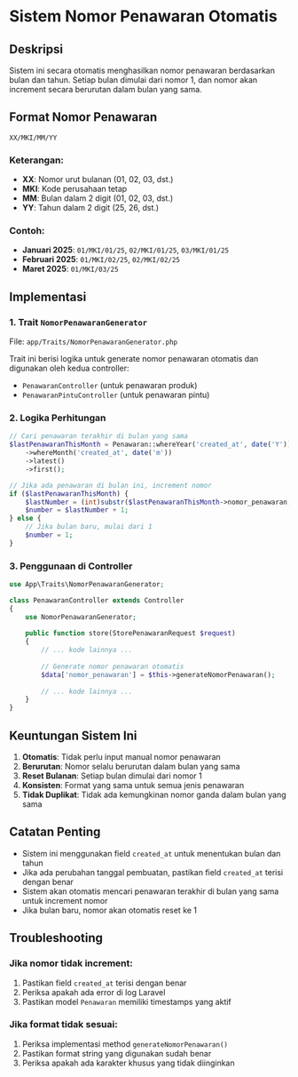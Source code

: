 # Sistem Nomor Penawaran Otomatis

## Deskripsi
Sistem ini secara otomatis menghasilkan nomor penawaran berdasarkan bulan dan tahun. Setiap bulan dimulai dari nomor 1, dan nomor akan increment secara berurutan dalam bulan yang sama.

## Format Nomor Penawaran
```
XX/MKI/MM/YY
```

### Keterangan:
- **XX**: Nomor urut bulanan (01, 02, 03, dst.)
- **MKI**: Kode perusahaan tetap
- **MM**: Bulan dalam 2 digit (01, 02, 03, dst.)
- **YY**: Tahun dalam 2 digit (25, 26, dst.)

### Contoh:
- **Januari 2025**: `01/MKI/01/25`, `02/MKI/01/25`, `03/MKI/01/25`
- **Februari 2025**: `01/MKI/02/25`, `02/MKI/02/25`
- **Maret 2025**: `01/MKI/03/25`

## Implementasi

### 1. Trait `NomorPenawaranGenerator`
File: `app/Traits/NomorPenawaranGenerator.php`

Trait ini berisi logika untuk generate nomor penawaran otomatis dan digunakan oleh kedua controller:
- `PenawaranController` (untuk penawaran produk)
- `PenawaranPintuController` (untuk penawaran pintu)

### 2. Logika Perhitungan
```php
// Cari penawaran terakhir di bulan yang sama
$lastPenawaranThisMonth = Penawaran::whereYear('created_at', date('Y'))
    ->whereMonth('created_at', date('m'))
    ->latest()
    ->first();

// Jika ada penawaran di bulan ini, increment nomor
if ($lastPenawaranThisMonth) {
    $lastNumber = (int)substr($lastPenawaranThisMonth->nomor_penawaran, 0, 2);
    $number = $lastNumber + 1;
} else {
    // Jika bulan baru, mulai dari 1
    $number = 1;
}
```

### 3. Penggunaan di Controller
```php
use App\Traits\NomorPenawaranGenerator;

class PenawaranController extends Controller
{
    use NomorPenawaranGenerator;
    
    public function store(StorePenawaranRequest $request)
    {
        // ... kode lainnya ...
        
        // Generate nomor penawaran otomatis
        $data['nomor_penawaran'] = $this->generateNomorPenawaran();
        
        // ... kode lainnya ...
    }
}
```

## Keuntungan Sistem Ini

1. **Otomatis**: Tidak perlu input manual nomor penawaran
2. **Berurutan**: Nomor selalu berurutan dalam bulan yang sama
3. **Reset Bulanan**: Setiap bulan dimulai dari nomor 1
4. **Konsisten**: Format yang sama untuk semua jenis penawaran
5. **Tidak Duplikat**: Tidak ada kemungkinan nomor ganda dalam bulan yang sama

## Catatan Penting

- Sistem ini menggunakan field `created_at` untuk menentukan bulan dan tahun
- Jika ada perubahan tanggal pembuatan, pastikan field `created_at` terisi dengan benar
- Sistem akan otomatis mencari penawaran terakhir di bulan yang sama untuk increment nomor
- Jika bulan baru, nomor akan otomatis reset ke 1

## Troubleshooting

### Jika nomor tidak increment:
1. Pastikan field `created_at` terisi dengan benar
2. Periksa apakah ada error di log Laravel
3. Pastikan model `Penawaran` memiliki timestamps yang aktif

### Jika format tidak sesuai:
1. Periksa implementasi method `generateNomorPenawaran()`
2. Pastikan format string yang digunakan sudah benar
3. Periksa apakah ada karakter khusus yang tidak diinginkan
